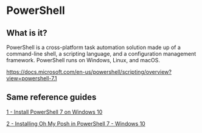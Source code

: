 # PowerShell

## What is it?
PowerShell is a cross-platform task automation solution made up of a command-line shell, a scripting language, and a configuration management framework. PowerShell runs on Windows, Linux, and macOS.

https://docs.microsoft.com/en-us/powershell/scripting/overview?view=powershell-7.1

## Same reference guides
[1 - Install PowerShell 7 on Windows 10](install-powershell.md)

[2 - Installing Oh My Posh in PowerShell 7 - Windows 10](decorat-powershell.md)